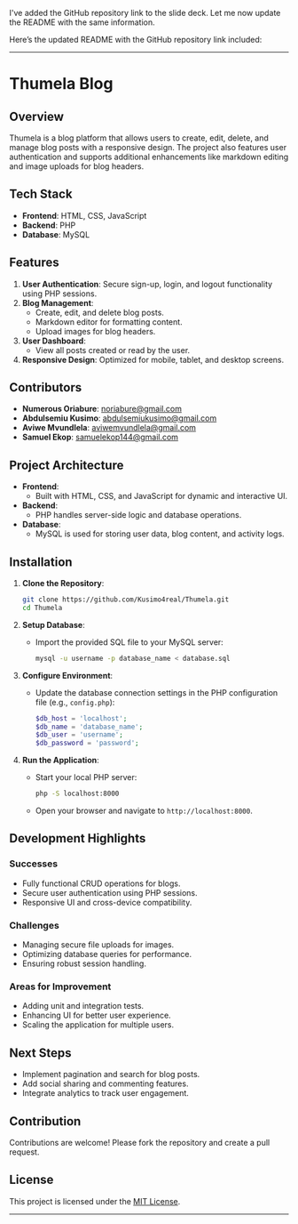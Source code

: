 I've added the GitHub repository link to the slide deck. Let me now update the README with the same information.

Here’s the updated README with the GitHub repository link included:

---

# Thumela Blog

## Overview
Thumela is a blog platform that allows users to create, edit, delete, and manage blog posts with a responsive design. The project also features user authentication and supports additional enhancements like markdown editing and image uploads for blog headers.

## Tech Stack
- **Frontend**: HTML, CSS, JavaScript
- **Backend**: PHP
- **Database**: MySQL

## Features
1. **User Authentication**: Secure sign-up, login, and logout functionality using PHP sessions.
2. **Blog Management**:
   - Create, edit, and delete blog posts.
   - Markdown editor for formatting content.
   - Upload images for blog headers.
3. **User Dashboard**:
   - View all posts created or read by the user.
4. **Responsive Design**: Optimized for mobile, tablet, and desktop screens.

## Contributors
- **Numerous Oriabure**: [noriabure@gmail.com](mailto:noriabure@gmail.com)
- **Abdulsemiu Kusimo**: [abdulsemiukusimo@gmail.com](mailto:abdulsemiukusimo@gmail.com)
- **Aviwe Mvundlela**: [aviwemvundlela@gmail.com](mailto:aviwemvundlela@gmail.com)
- **Samuel Ekop**: [samuelekop144@gmail.com](mailto:samuelekop144@gmail.com)

## Project Architecture
- **Frontend**:
  - Built with HTML, CSS, and JavaScript for dynamic and interactive UI.
- **Backend**:
  - PHP handles server-side logic and database operations.
- **Database**:
  - MySQL is used for storing user data, blog content, and activity logs.

## Installation
1. **Clone the Repository**:
   ```bash
   git clone https://github.com/Kusimo4real/Thumela.git
   cd Thumela
   ```

2. **Setup Database**:
   - Import the provided SQL file to your MySQL server:
     ```bash
     mysql -u username -p database_name < database.sql
     ```

3. **Configure Environment**:
   - Update the database connection settings in the PHP configuration file (e.g., `config.php`):
     ```php
     $db_host = 'localhost';
     $db_name = 'database_name';
     $db_user = 'username';
     $db_password = 'password';
     ```

4. **Run the Application**:
   - Start your local PHP server:
     ```bash
     php -S localhost:8000
     ```
   - Open your browser and navigate to `http://localhost:8000`.

## Development Highlights
### Successes
- Fully functional CRUD operations for blogs.
- Secure user authentication using PHP sessions.
- Responsive UI and cross-device compatibility.
### Challenges
- Managing secure file uploads for images.
- Optimizing database queries for performance.
- Ensuring robust session handling.
### Areas for Improvement
- Adding unit and integration tests.
- Enhancing UI for better user experience.
- Scaling the application for multiple users.

## Next Steps
- Implement pagination and search for blog posts.
- Add social sharing and commenting features.
- Integrate analytics to track user engagement.

## Contribution
Contributions are welcome! Please fork the repository and create a pull request.

## License
This project is licensed under the [MIT License](LICENSE).

---

